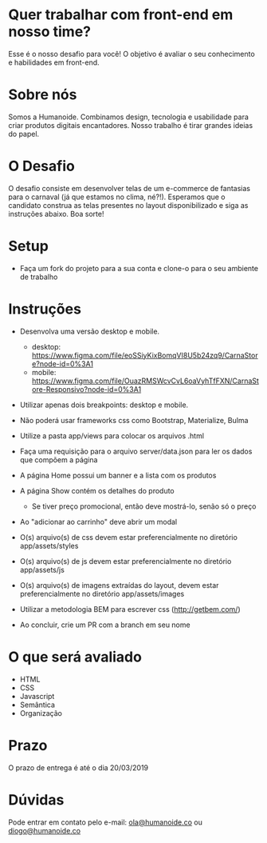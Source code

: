 # Quer trabalhar com front-end em nosso time?

Esse é o nosso desafio para você!
O objetivo é avaliar o seu conhecimento e habilidades em front-end.

# Sobre nós

Somos a Humanoide. Combinamos design, tecnologia e usabilidade para criar produtos digitais encantadores. Nosso trabalho é tirar grandes ideias do papel.

# O Desafio

O desafio consiste em desenvolver telas de um e-commerce de fantasias para o carnaval (já que estamos no clima, né?!). Esperamos que o candidato construa as telas presentes no layout disponibilizado e siga as instruções abaixo. Boa sorte!

# Setup

* Faça um fork do projeto para a sua conta e clone-o para o seu ambiente de trabalho

# Instruções

* Desenvolva uma versão desktop e mobile.
  * desktop: https://www.figma.com/file/eoSSiyKixBomqVI8U5b24zq9/CarnaStore?node-id=0%3A1
  * mobile: https://www.figma.com/file/OuazRMSWcvCvL6oaVyhTfFXN/CarnaStore-Responsivo?node-id=0%3A1
* Utilizar apenas dois breakpoints: desktop e mobile.
* Não poderá usar frameworks css como Bootstrap, Materialize, Bulma
* Utilize a pasta app/views para colocar os arquivos .html

* Faça uma requisição para o arquivo server/data.json para ler os dados que compõem a página
* A página Home possui um banner e a lista com os produtos
* A página Show contém os detalhes do produto
    * Se tiver preço promocional, então deve mostrá-lo, senão só o preço
* Ao "adicionar ao carrinho" deve abrir um modal

* O(s) arquivo(s) de css devem estar preferencialmente no diretório app/assets/styles
* O(s) arquivo(s) de js devem estar preferencialmente no diretório app/assets/js
* O(s) arquivo(s) de imagens extraídas do layout, devem estar preferencialmente no diretório app/assets/images
* Utilizar a metodologia BEM para escrever css (http://getbem.com/)
* Ao concluir, crie um PR com a branch em seu nome

# O que será avaliado

* HTML
* CSS
* Javascript
* Semântica
* Organização

# Prazo

O prazo de entrega é até o dia 20/03/2019

# Dúvidas

Pode entrar em contato pelo e-mail: ola@humanoide.co ou diogo@humanoide.co
